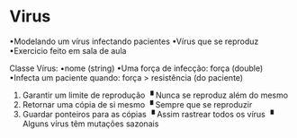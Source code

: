# Virus
•Modelando um vírus infectando pacientes
•Vírus que se reproduz
•Exercicio feito em sala de aula

Classe Vírus: 
•nome (string)
•Uma força de infecção: força (double)
•Infecta um paciente quando: força > resistência (do paciente)

1. Garantir um limite de reprodução
▝ Nunca se reproduz além do mesmo
2. Retornar uma cópia de si mesmo
▝ Sempre que se reproduzir
3. Guardar ponteiros para as cópias
▝ Assim rastrear todos os vírus
▝ Alguns vírus têm mutações sazonais
